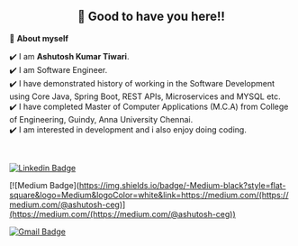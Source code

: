 <!--
**ashutosh-ceg/ashutosh-ceg** is a ✨ _special_ ✨ repository because its `README.md` (this file) appears on your GitHub profile.

Here are some ideas to get you started:
- 🔭 I’m currently working on ...
- 👯 I’m looking to collaborate on ...
- 🤔 I’m looking for help with ...
- 💬 Ask me about ...
- 📫 How to reach me: ...
- 😄 Pronouns: ...
- ⚡ Fun fact: ...
-->

<h2 align=center>👋 Good to have you here!!</h2>


<!--ABOUT ME CODE-->
🌱 **About myself**<br>

✔️ I am **Ashutosh Kumar Tiwari**. <br>
✔️ I am Software Engineer.<br>
✔️ I have demonstrated history of working in the Software Development using Core Java, Spring Boot, REST APIs, Microservices and MYSQL etc.<br>
✔️ I have completed Master of Computer Applications (M.C.A) from College of Engineering, Guindy, Anna University Chennai.<br>
✔️ I am interested in development and i also enjoy doing coding. <br>

<br>

<!-- SOCAIL MEDIA HANDLES -->
[![Linkedin Badge](https://img.shields.io/badge/-AshutoshKumarTiwari-blue?style=flat-square&logo=Linkedin&logoColor=white&link=https://www.linkedin.com/in/ashutosh-ceg/)](https://www.linkedin.com/in/ashutosh-ceg/)

[![Medium Badge](https://img.shields.io/badge/-Medium-black?style=flat-square&logo=Medium&logoColor=white&link=https://medium.com/(https://medium.com/@ashutosh-ceg)](https://medium.com/(https://medium.com/@ashutosh-ceg))

[![Gmail Badge](https://img.shields.io/badge/-ashutoshtiwari958@gmail.com-c14438?style=flat-square&logo=Gmail&logoColor=white&link=mailto:ashutoshtiwari958@gmail.com)](ashutoshtiwari958@gmail.com)

<!--
 <a href="https://www.linkedin.com/in/ashutosh-ceg/">
    <img src="https://img.shields.io/badge/LinkedIn-blue?style=for-the-badge&logo=linkedin&logoColor=white" alt="LinkedIn Badge"/>
  </a>
<a href="your-twitter-URL">
    <img src="https://img.shields.io/badge/Twitter-blue?style=for-the-badge&logo=twitter&logoColor=white" alt="Twitter Badge"/>
  </a>   -->

